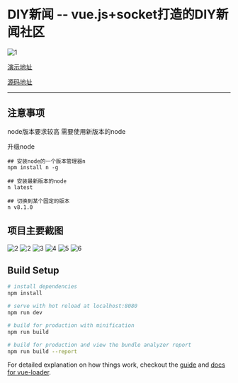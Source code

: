 # DIY新闻 -- vue.js+socket打造的DIY新闻社区

![1](http://orhpccvvl.bkt.clouddn.com/%60MMTD2WUY1TDK_J%25T@PZC5J.png)

[演示地址]( https://keephhh.com/news)

[源码地址 ](https://github.com/keephhh/news)

----

## 注意事项

node版本要求较高 需要使用新版本的node

升级node

```shell
## 安装node的一个版本管理器n
npm install n -g  

## 安装最新版本的node
n latest  

## 切换到某个固定的版本
n v8.1.0  
```
## 项目主要截图

![2](http://orhpccvvl.bkt.clouddn.com/J%5DUANDXLC3NAUKIUXJTNCQJ.png)
![2](http://orhpccvvl.bkt.clouddn.com/9JOCX17RTQ%5DKVAK_~%7BIPE4L.png)
![3](http://orhpccvvl.bkt.clouddn.com/_3%5D9U_N%29%7BVI%7DR1%25H%28@RS%60J7.png)
![4](http://orhpccvvl.bkt.clouddn.com/%7B%251_G%60ZR5XURJ3SNK%25Z7V2Y.png)
![5](http://orhpccvvl.bkt.clouddn.com/3@AXJ%282RUF3QPZBPN_THRL0.png)
![6](http://orhpccvvl.bkt.clouddn.com/6S6OI%5B%5DYVT5K1RK8P%25%288AV0.png)

## Build Setup

``` bash
# install dependencies
npm install

# serve with hot reload at localhost:8080
npm run dev

# build for production with minification
npm run build

# build for production and view the bundle analyzer report
npm run build --report
```

For detailed explanation on how things work, checkout the [guide](http://vuejs-templates.github.io/webpack/) and [docs for vue-loader](http://vuejs.github.io/vue-loader).
